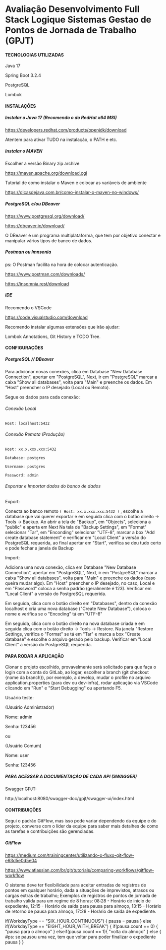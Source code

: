 # Avaliação Desenvolvimento Full Stack Logique Sistemas Gestao de Pontos de Jornada de Trabalho (GPJT)

#### TECNOLOGIAS UTILIZADAS

Java 17

Spring Boot 3.2.4

PostgreSQL

Lombok

#### INSTALAÇÕES

##### Instalar o Java 17 (Recomendo o do RedHat x64 MSI)

https://developers.redhat.com/products/openjdk/download

Atentem para ativar TUDO na instalação, o PATH e etc.

##### Instalar o MAVEN

Escolher a versão Binary zip archive

https://maven.apache.org/download.cgi

Tutorial de como instalar o Maven e colocar as variáveis de ambiente

https://dicasdejava.com.br/como-instalar-o-maven-no-windows/

##### PostgreSQL e/ou DBeaver

https://www.postgresql.org/download/

https://dbeaver.io/download/

O DBeaver é um programa multiplataforma, que tem por objetivo conectar e manipular vários tipos de banco de dados. 

##### Postman ou Imnsonia

ps: O Postman facilita na hora de colocar autenticação.

https://www.postman.com/downloads/

https://insomnia.rest/download

##### IDE

Recomendo o VSCode

https://code.visualstudio.com/download

Recomendo instalar algumas extensões que irão ajudar:

Lombok Annotations, Git History e TODO Tree.

#### CONFIGURAÇÕES


##### PostgreSQL // DBeaver

Para adicionar novas conexões, clica em Database "New Database Connection", apertar em "PostgreSQL", Next, ir em "PostgreSQL" marcar a caixa "Show all databases", volta para "Main" e preenche os dados.
Em "Host" preencher o IP desejado (Local ou Remoto).

Segue os dados para cada conexão:

###### Conexão Local

`Host: localhost:5432`

###### Conexão Remota (Produção)

`Host: xx.x.xxx.xxx:5432`

`Database: postgres`

`Username: postgres`

`Password: admin`

###### Exportar e Importar dados do banco de dados

Export:

Conecta ao banco remoto `( Host: xx.x.xxx.xxx:5432 )` , escolhe a database que vai querer exportar e em seguida clica com o botão direito -> Tools -> Backup.
Ao abrir a tela de "Backup", em "Objects", seleciona a "public" e aperta em Next
Na tela de "Backup Settings", em "Format" selecionar "Tar", em "Enconding" selecionar "UTF-8", marcar a box "Add create database statement" e verificar em "Local Client" a versão do PostgreSQL requerida, ao final apertar em "Start", verifica se deu tudo certo e pode fechar a janela de Backup

Import:

Adiciona uma nova conexão, clica em Database "New Database Connection", apertar em "PostgreSQL", Next, ir em "PostgreSQL" marcar a caixa "Show all databases", volta para "Main" e preenche os dados (caso queira mudar algo). Em "Host" preencher o IP desejado, no caso, Local e em "Password" coloca a senha padrão (geralmente é 123).
Verificar em "Local Client" a versão do PostgreSQL requerida.

Em seguida, clica com o botão direito em "Databases", dentro da conexão localhost e cria uma nova database ("Create New Database"), coloca o nome e verifica se o "Encoding" tá em "UTF-8"

Em seguida, clica com o botão direito na nova database criada e em seguida clica com o botão direito -> Tools -> Restore.
Na janela "Restore Settings, verifica o "Format" se tá em "Tar" e marca a box "Create database" e escolhe o arquivo gerado pelo backup.
Verificar em "Local Client" a versão do PostgreSQL requerida.

#### PARA RODAR A APLICAÇÃO

Clonar o projeto escolhido, provavelmente será solicitado para que faça o login com a conta do GitLab, ao logar, escolher a branch (git checkout {nome da branch}), por exemplo, a develop, mudar o profile no arquivo application.properties (para dev ou dev-infra), rodar aplicação via VSCode clicando em "Run" e "Start Debugging" ou apertando F5.

Usuário teste:

(Usuário Administrador)

Nome: admin

Senha: 123456

ou

(Usuário Comum)

Nome: user

Senha: 123456


##### PARA ACESSAR A DOCUMENTAÇÃO DE CADA API (SWAGGER)

Swagger GPJT:

http://localhost:8080/swagger-doc/gpjt/swagger-ui/index.html


#### CONTRIBUIÇÕES

Segui o padrão GitFlow, mas isso pode variar dependendo da equipe e do projeto, converse com o líder da equipe para saber mais detalhes de como as tarefas e contribuições são gerenciadas.

##### GitFlow

https://medium.com/trainingcenter/utilizando-o-fluxo-git-flow-e63d5e0d5e04

https://www.atlassian.com/br/git/tutorials/comparing-workflows/gitflow-workflow











O sistema deve ter flexibilidade para aceitar entradas de registros de pontos 
em qualquer horário, dada a situações de imprevistos, atrasos ou cargas 
extras de trabalho;
Exemplos de registros de pontos de jornada de trabalho válida para um regime 
de 8 horas:
0828  Horário de início de expediente,
1215  Horário de saída para pausa para almoço,
1315  Horário de retorno de pausa para almoço,
1728  Horário de saída de expediente.


if(WorkdayType == "SIX_HOUR_CONTINUOUS") {
    pausa = pausa
} else if(WorkdayType == "EIGHT_HOUR_WITH_BREAK") {
    if(pausa.count == 0) {
        "pausa para o almoço"
    } elseif(pausa.count == 1){
        "volta do almoço"
    } else { #ps: se pausou uma vez, tem que voltar para poder finalizar o expediente
        pausa
    }
}
